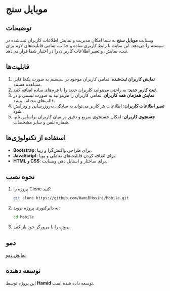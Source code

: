 # موبایل سنج

## توضیحات

وبسایت **موبایل سنج** به شما امکان مدیریت و نمایش اطلاعات کاربران ثبت‌شده در سیستم را می‌دهد. این سایت با رابط کاربری ساده و جذاب، تمامی قابلیت‌های لازم برای ثبت، نمایش، و تغییر اطلاعات کاربران را در اختیار شما قرار می‌دهد.

## قابلیت‌ها

1. **نمایش کاربران ثبت‌شده**: تمامی کاربران موجود در سیستم به صورت یکجا قابل مشاهده هستند.
2. **ثبت کاربر جدید**: به راحتی می‌توانید کاربران جدید را با فرم‌های ساده اضافه کنید.
3. **نمایش همزمان همه کاربران**: تمامی کاربران را می‌توانید به صورت لیستی و در قالب‌های مختلف ببینید.
4. **تغییر اطلاعات کاربران**: اطلاعات هر کاربر می‌تواند به سادگی به‌روزرسانی و ویرایش شود.
5. **جستجوی کاربران**: امکان جستجوی سریع و دقیق در میان کاربران براساس نام، شماره تلفن و سایر مشخصات.

## استفاده از تکنولوژی‌ها

- **Bootstrap**: برای طراحی واکنش‌گرا و زیبا.
- **JavaScript**: برای اضافه کردن قابلیت‌های تعاملی و پویا.
- **HTML و CSS**: برای ساختار و استایل دهی وبسایت.

## نحوه نصب

1. پروژه را Clone کنید:
    ```bash
    git clone https://github.com/HamiDHosini/Mobile.git
    ```

2. به دایرکتوری پروژه بروید:
    ```bash
    cd Mobile
    ```

3. پروژه را با مرورگر خود باز کنید.

## دمو

[نمایش دمو](https://hamidhosini.github.io/Mobile/)

## توسعه دهنده

این پروژه توسط **Hamid** توسعه داده شده است.
